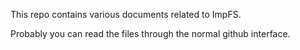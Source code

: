 This repo contains various documents related to ImpFS. 

Probably you can read the files through the normal github interface.

